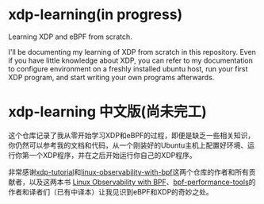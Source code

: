 # xdp-learning(in progress)

Learning XDP and eBPF from scratch.

I'll be documenting my learning of XDP from scratch in this repository. Even if you have little knowledge about XDP, you can refer to my documentation to configure environment on a freshly installed ubuntu host, run your first XDP program, and start writing your own programs afterwards.

# xdp-learning 中文版(尚未完工)

这个仓库记录了我从零开始学习XDP和eBPF的过程，即便是缺乏一些相关知识，你仍然可以参考我的文档和代码，从一个刚装好的Ubuntu主机上配置好环境、运行你第一个XDP程序，并在之后开始运行你自己的XDP程序。

非常感谢[xdp-tutorial](https://github.com/PengWu-wp/xdp-tutorial)和[linux-observability-with-bpf](https://github.com/bpftools/linux-observability-with-bpf)这两个仓库的作者和所有贡献者，以及这两本书 [Linux Observability with BPF](https://bit.ly/bpf-safari)、[bpf-performance-tools](https://www.oreilly.com/library/view/bpf-performance-tools/9780136588870/)的作者和译者们（已有中译本）让我见识到eBPF和XDP的奇妙之处。

